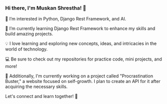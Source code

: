 ### Hi there, I'm Muskan Shrestha! 👋

👀 I’m interested in Python, Django Rest Framework, and AI.

🌱 I’m currently learning Django Rest Framework to enhance my skills and build amazing projects.

💡 I love learning and exploring new concepts, ideas, and intricacies in the world of technology.

💻 Be sure to check out my repositories for practice code, mini projects, and more!

🚀 Additionally, I'm currently working on a project called "Procrastination Buster," a website focused on self-growth. I plan to create an API for it after acquiring the necessary skills.

Let's connect and learn together! 🚀 
<!---
MuskanShrestha58/MuskanShrestha58 is a ✨ special ✨ repository because its `README.md` (this file) appears on your GitHub profile.
You can click the Preview link to take a look at your changes.
--->
